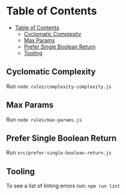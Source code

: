 # Table of Contents

- [Table of Contents](#table-of-contents)
  - [Cyclomatic Complexity](#cyclomatic-complexity)
  - [Max Params](#max-params)
  - [Prefer Single Boolean Return](#prefer-single-boolean-return)
  - [Tooling](#tooling)

## Cyclomatic Complexity

Run `node rules/complexity-complexity.js`

## Max Params

Run `node rules/max-params.js`

## Prefer Single Boolean Return

Run `src/prefer-single-boolean-return.js`

## Tooling

To see a list of linting errors run: `npm run lint`

